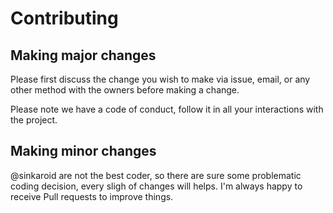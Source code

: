 # Contributing

## Making major changes
Please first discuss the change you wish to make via issue,
email, or any other method with the owners before making a change.

Please note we have a code of conduct, follow it in all your interactions with the project.

## Making minor changes
@sinkaroid are not the best coder, so there are sure some problematic coding decision, every sligh of changes will helps. I'm always happy to receive Pull requests to improve things.